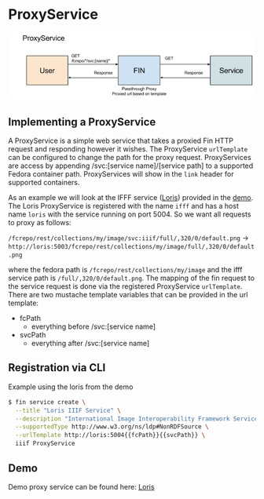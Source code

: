 # ProxyService

![Overview](./proxy-service.png)

## Implementing a ProxyService

A ProxyService is a simple web service that takes a proxied Fin HTTP request and responding however it wishes.  The ProxyService `urlTemplate` can be configured to change the path for the proxy request.  ProxyServices are access by appending /svc:[service name]/[service path] to a supported Fedora container path.  ProxyServices will show in the `link` header for supported containers.

As an example we will look at the IFFF service ([Loris](https://github.com/loris-imageserver/loris)) provided in the [demo](../../services/loris).  The Loris ProxyService is registered with the name `ifff` and has a host name `loris` with the service running on port 5004.  So we want all requests to proxy as follows:

`/fcrepo/rest/collections/my/image/svc:iiif/full/,320/0/default.png` -> `http://loris:5003/fcrepo/rest/collections/my/image/full/,320/0/default.png` 

where the fedora path is `/fcrepo/rest/collections/my/image` and the ifff service path is `/full/,320/0/default.png`.  The mapping of the fin request to the service request is done via the registered ProxyService `urlTemplate`.  There are two mustache template variables that can be provided in the url template:

- fcPath
  - everything before /svc:[service name]
- svcPath
  - everything after /svc:[service name]

## Registration via CLI

Example using the loris from the demo

```bash
$ fin service create \
  --title "Loris IIIF Service" \
  --description "International Image Interoperability Framework Service" \
  --supportedType http://www.w3.org/ns/ldp#NonRDFSource \
  --urlTemplate http://loris:5004{{fcPath}}{{svcPath}} \
  iiif ProxyService
```

## Demo

Demo proxy service can be found here: [Loris](../../services/loris)
